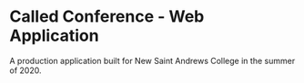 # Called Conference - Web Application
A production application built for New Saint Andrews College in the summer of 2020.
